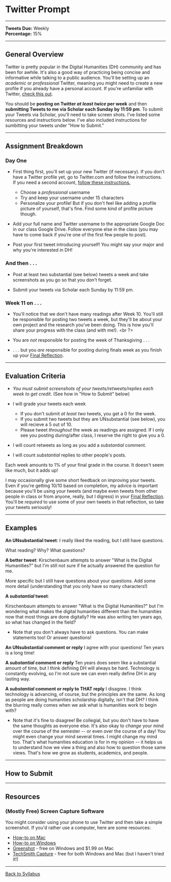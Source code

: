 # Twitter Prompt

_____

**Tweets Due:** Weekly <br />
**Percentage:** 15% <br />

_____

## General Overview

Twitter is pretty popular in the Digital Humanities (DH) community and has been for awhile. It's also a good way of practicing being concise and informative while talking to a public audience. You'll be setting up an *academic* or *professional* Twitter, meaning you might need to create a new profile if you already have a personal account. If you're unfamiliar with Twitter, [check this out](https://digitalhumanities.berkeley.edu/twitter-scholarly-networking). 

You should be **posting on Twitter *at least twice* per week** and then **submitting Tweets to me via Scholar each Sunday by 11:59 pm**. To submit your Tweets via Scholar, you'll need to take screen shots. I've listed some resources and instructions below. I've also included instructions for sumbitting your tweets under "How to Submit."

_____

## Assignment Breakdown

### Day One

* First thing first, you'll set up your new Twitter (if necessary). If you don't have a Twitter profile yet, go to Twitter.com and follow the instructions. If you need a second account, [follow these instructions.](https://help.twitter.com/en/managing-your-account/managing-multiple-twitter-accounts)
  * Choose a *professional* username
  * Try and keep your username under 15 characters <br />
  * Personalize your profile! But if you don't feel like adding a profile picture of yourself, that's fine. Find some kind of profile picture though.
 
* Add your full name and Twitter username to the appropriate Google Doc in our class Google Drive. Follow everyone else in the class (you may have to come back if you're one of the first few people to post). <br />

* Post your first tweet introducing yourself! You might say your major and why you're interested in DH!

### And then . . .

* Post at least two substantial (see below) tweets a week and take screenshots as you go so that you don't forget. <br />

* Submit your tweets via Scholar each Sunday by 11:59 pm.

### Week 11 on . . .

* You'll notice that we don't have many readings after Week 10. You'll still be responsible for posting two tweets a week, but they'll be about your own project and the research you've been doing. This is how you'll share your progress with the class (and with me!). <br ?>

* You are *not* responsible for posting the week of Thanksgiving . . . 

* . . . but you *are* responsible for posting during finals week as you finish up your [Final Reflection](https://deanna-stover.github.io/coursesCNU/2020/idst270fall2020/final-reflection).

_____

## Evaluation Criteria

* *You must submit screenshots of your tweets/retweets/replies each week to get credit*. (See how in "How to Submit" below) <br />

* I will grade your tweets each week 
  * If you don't submit *at least two* tweets, you get a 0 for the week.
  * If you submit two tweets but they are UNsubstantial (see below), you will recieve a 5 out of 10.
  * Please tweet *throughout* the week as readings are assigned. If I only see you posting during/after class, I reserve the right to give you a 0.
  
* I will count retweets as long as you add a *substantial* comment. <br />

* I will count *substantial* replies to other people's posts.

Each week amounts to 1% of your final grade in the course. It doesn't seem like much, but it adds up! <br />

I may occasionally give some short feedback on improving your tweets. Even if you're getting 10/10 based on completion, my advice is important because you'll be using your tweets (and maybe even tweets from other people in class or from anyone, really, but I digress) in your [Final Reflection](https://deanna-stover.github.io/coursesCNU/2020/idst270fall2020/final-reflection). You'll be *required* to use some of your own tweets in that reflection, so take your tweets seriously!

_____

## Examples

**An UNsubstantial tweet**: I really liked the reading, but I still have questions.

What reading? Why? What questions?

**A better tweet**: Kirschenbaum attempts to answer "What is the Digital Humanities?" but I'm still not sure if he actually answered the question for me.

More specific but I still have questions about your questions. Add some more detail (understanding that you only have so many characters!) 

**A *substantial* tweet**: 

Kirschenbaum attempts to answer "What is the Digital Humanities?" but I'm wondering what makes the digital humanities different than the humanities now that most things are done digitally? He was also writing ten years ago, so what has changed in the field? 

* Note that you don't always have to ask questions. You can make statements too! Or answer questions!

**An UNsubstantial comment or reply** I agree with your questions! Ten years is a long time!

**A *substantial* comment or reply** Ten years does seem like a substantial amount of time, but I think defining DH will always be hard. Technology is constantly evolving, so I'm not sure we can even really define DH in any lasting way.

**A *substantial* comment or reply to THAT reply** I disagree. I think technology is advancing, of course, but the principles are the same. As long as people are doing humanities scholarship digitally, isn't that DH? I think the blurring really comes when we ask what is humanities work to begin with?

* Note that it's fine to disagree! Be collegial, but you don't have to have the same thoughts as everyone else. It's also okay to *change* your mind over the course of the semester -- or even over the course of a day! You might even change your mind several times. I might change my mind too. That's what humanities education is for in my opinion -- it helps us to understand how we view a thing and also how to question those same views. That's how we grow as students, academics, and people. 

_____

## How to Submit


_____


## Resources

### (Mostly Free) Screen Capture Software 

You might consider using your phone to use Twitter and then take a simple screenshot. If you'd rather use a computer, here are some resources:

* [How-to on Mac](https://support.apple.com/en-us/HT201361)
* [How-to on Windows](https://www.businessinsider.com/how-to-screenshot-on-windows)
* [Greenshot](https://getgreenshot.org/downloads/) - free on Windows and $1.99 on Mac
* [TechSmith Capture](https://www.techsmith.com/jing-tool.html) - free for both Windows and Mac (but I haven't tried it!)

_____

[Back to Syllabus](https://deanna-stover.github.io/coursesCNU/2020/idst270fall2020) 
